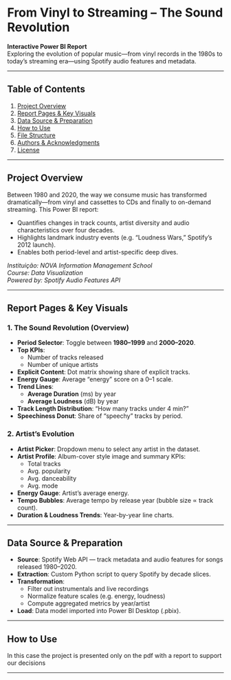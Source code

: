 # From Vinyl to Streaming – The Sound Revolution

**Interactive Power BI Report**  
Exploring the evolution of popular music—from vinyl records in the 1980s to today’s streaming era—using Spotify audio features and metadata.

---

## Table of Contents

1. [Project Overview](#project-overview)  
2. [Report Pages & Key Visuals](#report-pages--key-visuals)  
3. [Data Source & Preparation](#data-source--preparation)  
4. [How to Use](#how-to-use)  
5. [File Structure](#file-structure)  
6. [Authors & Acknowledgments](#authors--acknowledgments)  
7. [License](#license)  

---

## Project Overview

Between 1980 and 2020, the way we consume music has transformed dramatically—from vinyl and cassettes to CDs and finally to on-demand streaming. This Power BI report:

- Quantifies changes in track counts, artist diversity and audio characteristics over four decades.  
- Highlights landmark industry events (e.g. “Loudness Wars,” Spotify’s 2012 launch).  
- Enables both period-level and artist-specific deep dives.  

_Instituição: NOVA Information Management School_  
_Course: Data Visualization_  
_Powered by: Spotify Audio Features API_

---

## Report Pages & Key Visuals

### 1. **The Sound Revolution (Overview)**
- **Period Selector**: Toggle between **1980–1999** and **2000–2020**.  
- **Top KPIs**:  
  - Number of tracks released  
  - Number of unique artists  
- **Explicit Content**: Dot matrix showing share of explicit tracks.  
- **Energy Gauge**: Average “energy” score on a 0–1 scale.  
- **Trend Lines**:  
  - **Average Duration** (ms) by year  
  - **Average Loudness** (dB) by year  
- **Track Length Distribution**: “How many tracks under 4 min?”  
- **Speechiness Donut**: Share of “speechy” tracks by period.

### 2. **Artist’s Evolution**
- **Artist Picker**: Dropdown menu to select any artist in the dataset.  
- **Artist Profile**: Album-cover style image and summary KPIs:  
  - Total tracks  
  - Avg. popularity  
  - Avg. danceability  
  - Avg. mode  
- **Energy Gauge**: Artist’s average energy.  
- **Tempo Bubbles**: Average tempo by release year (bubble size ∝ track count).  
- **Duration & Loudness Trends**: Year-by-year line charts.

---

## Data Source & Preparation

- **Source**: Spotify Web API — track metadata and audio features for songs released 1980–2020.  
- **Extraction**: Custom Python script to query Spotify by decade slices.  
- **Transformation**:  
  - Filter out instrumentals and live recordings  
  - Normalize feature scales (e.g. energy, loudness)  
  - Compute aggregated metrics by year/artist  
- **Load**: Data model imported into Power BI Desktop (.pbix).

---

## How to Use

In this case the project is presented only on the pdf with a report to support our decisions

---



